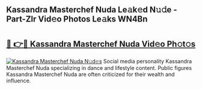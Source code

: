 ## Kassandra Masterchef Nuda Le𝚊k𝚎d N𝚞𝚍e - Part-Zlr Vid𝚎o Photos Le𝚊ks WN4Bn

# <h2><a href="http://fbcudz.evod.top/?m=Kassandra+Masterchef+Nuda">🔗 👉🔴 Kassandra Masterchef Nuda Vid𝚎o Ph𝚘t𝚘s</a></h2>

[![Kassandra Masterchef Nuda N𝚞d𝚎s](https://i.imgur.com/8V9OHl7.gif)](http://fbcudz.evod.top/?m=Kassandra+Masterchef+Nuda)
Social media personality Kassandra Masterchef Nuda specializing in dance and lifestyle content. Public figures Kassandra Masterchef Nuda are often criticized for their wealth and influence. 
